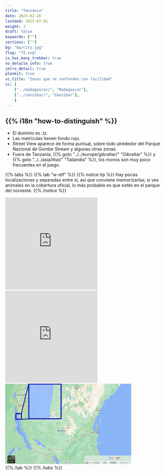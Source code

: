 ```yaml
---
title: "Tanzania"
date: 2023-02-26
lastmod: 2023-07-01
weight: 2
draft: false
keywords: [""]
sections: [""]
bg: "bg/city.jpg"
flag: "TZ.svg"
is_has_many_trekker: true
no_detaile_info: true
jetro_detail: true
plonkit: true
sc_title: "Zonas que se confunden con facilidad"
sc: [
    ["../madagascar/", "Madagascar"],
    ["../zanzibar/", "Zanzíbar"],
    ]
---
```


<div class="main-desciption country-description">
    <h2 class="section-title">{{% i18n "how-to-distinguish" %}}</h2>
    <ul class="rule-list">
        <li>El dominio es <span class="quiz">.tz</span>.</li>
        <li>Las matrículas tienen fondo <span class="quiz">rojo</span>.</li>
        <li>Street View aparece de forma puntual, sobre todo alrededor del Parque Nacional de Gombe Stream y algunas otras zonas.</li>
        <li>Fuera de Tanzania, {{% goto "../../europe/gibraltar/" "Gibraltar" %}} y {{% goto "../../asia/thai/" "Tailandia" %}}, los monos son muy poco frecuentes en el juego.</li>
    </ul>
</div>

{{% tabs %}}
{{% tab "w-etf" %}}
{{% notice tip %}}
Hay pocas localizaciones y separadas entre sí, así que conviene memorizarlas; si ves animales en la cobertura oficial, lo más probable es que estés en el parque del noroeste.
{{% /notice %}}
<div class="googlemap-if">
<iframe src="https://www.google.com/maps/embed?pb=!4v1687222166237!6m8!1m7!1sHpICDVPg0AxGBxOAqNx9dA!2m2!1d-4.669323783113501!2d29.62333506254922!3f244.8795270430562!4f-26.238762274455702!5f2.3535105869069004" width="295" height="295" style="border:0;" allowfullscreen="" loading="lazy" referrerpolicy="no-referrer-when-downgrade"></iframe>
<iframe src="https://www.google.com/maps/embed?pb=!4v1683886160271!6m8!1m7!1sn4XUB4cG5nRiVfJuftu5dA!2m2!1d-3.041027899419915!2d37.30021134006131!3f306.8801139271176!4f8.90126208088364!5f0.4000000000000002" width="295" height="295" style="border:0;" allowfullscreen="" loading="lazy" referrerpolicy="no-referrer-when-downgrade"></iframe>
</div>

<div class="googlemap-if unclickable">
<img src="./google-map.png" width="80%">
</div>
{{% /tab %}}
{{% /tabs %}}
